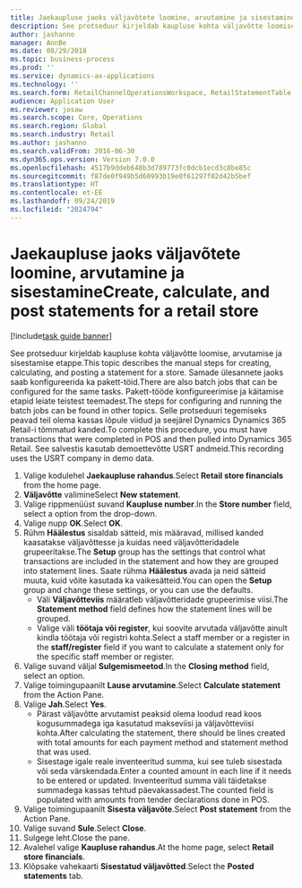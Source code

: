```yaml
---
title: Jaekaupluse jaoks väljavõtete loomine, arvutamine ja sisestamine
description: See protseduur kirjeldab kaupluse kohta väljavõtte loomise, arvutamise ja sisestamise etappe.
author: jashanno
manager: AnnBe
ms.date: 08/29/2018
ms.topic: business-process
ms.prod: ''
ms.service: dynamics-ax-applications
ms.technology: ''
ms.search.form: RetailChannelOperationsWorkspace, RetailStatementTable
audience: Application User
ms.reviewer: josaw
ms.search.scope: Core, Operations
ms.search.region: Global
ms.search.industry: Retail
ms.author: jashanno
ms.search.validFrom: 2016-06-30
ms.dyn365.ops.version: Version 7.0.0
ms.openlocfilehash: 4517b9ddeb648b3d789773fc0dcb1ecd3c8be85c
ms.sourcegitcommit: f87de0f949b5d60993b19e0f61297f02d42b5bef
ms.translationtype: HT
ms.contentlocale: et-EE
ms.lasthandoff: 09/24/2019
ms.locfileid: "2024794"
---
```

# <a name="create-calculate-and-post-statements-for-a-retail-store"></a><span data-ttu-id="ba64a-103">Jaekaupluse jaoks väljavõtete loomine, arvutamine ja sisestamine</span><span class="sxs-lookup"><span data-stu-id="ba64a-103">Create, calculate, and post statements for a retail store</span></span>

[!include[task guide banner](../includes/task-guide-banner.md)]

<span data-ttu-id="ba64a-104">See protseduur kirjeldab kaupluse kohta väljavõtte loomise, arvutamise ja sisestamise etappe.</span><span class="sxs-lookup"><span data-stu-id="ba64a-104">This topic describes the manual steps for creating, calculating, and posting a statement for a store.</span></span> <span data-ttu-id="ba64a-105">Samade ülesannete jaoks saab konfigureerida ka pakett-töid.</span><span class="sxs-lookup"><span data-stu-id="ba64a-105">There are also batch jobs that can be configured for the same tasks.</span></span> <span data-ttu-id="ba64a-106">Pakett-tööde konfigureerimise ja käitamise etapid leiate teistest teemadest.</span><span class="sxs-lookup"><span data-stu-id="ba64a-106">The steps for configuring and running the batch jobs can be found in other topics.</span></span> <span data-ttu-id="ba64a-107">Selle protseduuri tegemiseks peavad teil olema kassas lõpule viidud ja seejärel Dynamics Dynamics 365 Retail-i tõmmatud kanded.</span><span class="sxs-lookup"><span data-stu-id="ba64a-107">To complete this procedure, you must have transactions that were completed in POS and then pulled into Dynamics 365 Retail.</span></span> <span data-ttu-id="ba64a-108">See salvestis kasutab demoettevõtte USRT andmeid.</span><span class="sxs-lookup"><span data-stu-id="ba64a-108">This recording uses the USRT company in demo data.</span></span>

1. <span data-ttu-id="ba64a-109">Valige kodulehel **Jaekaupluse rahandus**.</span><span class="sxs-lookup"><span data-stu-id="ba64a-109">Select **Retail store financials** from the home page.</span></span>
2. <span data-ttu-id="ba64a-110">**Väljavõtte** valimine</span><span class="sxs-lookup"><span data-stu-id="ba64a-110">Select **New statement**.</span></span>
3. <span data-ttu-id="ba64a-111">Valige rippmenüüst suvand **Kaupluse number**.</span><span class="sxs-lookup"><span data-stu-id="ba64a-111">In the **Store number** field, select a option from the drop-down.</span></span>
4. <span data-ttu-id="ba64a-112">Valige nupp **OK**.</span><span class="sxs-lookup"><span data-stu-id="ba64a-112">Select **OK**.</span></span>
5. <span data-ttu-id="ba64a-113">Rühm **Häälestus** sisaldab sätteid, mis määravad, millised kanded kaasatakse väljavõttesse ja kuidas need väljavõtteridadele grupeeritakse.</span><span class="sxs-lookup"><span data-stu-id="ba64a-113">The **Setup** group has the settings that control what transactions are included in the statement and how they are grouped into statement lines.</span></span> <span data-ttu-id="ba64a-114">Saate rühma **Häälestus** avada ja neid sätteid muuta, kuid võite kasutada ka vaikesätteid.</span><span class="sxs-lookup"><span data-stu-id="ba64a-114">You can open the **Setup** group and change these settings, or you can use the defaults.</span></span>  
    - <span data-ttu-id="ba64a-115">Väli **Väljavõtteviis** määratleb väljavõtteridade grupeerimise viisi.</span><span class="sxs-lookup"><span data-stu-id="ba64a-115">The **Statement method** field defines how the statement lines will be grouped.</span></span>  
    - <span data-ttu-id="ba64a-116">Valige väli **töötaja või register**, kui soovite arvutada väljavõtte ainult kindla töötaja või registri kohta.</span><span class="sxs-lookup"><span data-stu-id="ba64a-116">Select a staff member or a register in the **staff/register** field if you want to calculate a statement only for the specific staff member or register.</span></span>  
6. <span data-ttu-id="ba64a-117">Valige suvand väljal **Sulgemismeetod**.</span><span class="sxs-lookup"><span data-stu-id="ba64a-117">In the **Closing method** field, select an option.</span></span>
7. <span data-ttu-id="ba64a-118">Valige toimingupaanilt **Lause arvutamine**.</span><span class="sxs-lookup"><span data-stu-id="ba64a-118">Select **Calculate statement** from the Action Pane.</span></span>
8. <span data-ttu-id="ba64a-119">Valige **Jah**.</span><span class="sxs-lookup"><span data-stu-id="ba64a-119">Select **Yes**.</span></span>
    - <span data-ttu-id="ba64a-120">Pärast väljavõtte arvutamist peaksid olema loodud read koos kogusummadega iga kasutatud makseviisi ja väljavõtteviisi kohta.</span><span class="sxs-lookup"><span data-stu-id="ba64a-120">After calculating the statement, there should be lines created with total amounts for each payment method and statement method that was used.</span></span>  
    - <span data-ttu-id="ba64a-121">Sisestage igale reale inventeeritud summa, kui see tuleb sisestada või seda värskendada.</span><span class="sxs-lookup"><span data-stu-id="ba64a-121">Enter a counted amount in each line if it needs to be entered or updated.</span></span> <span data-ttu-id="ba64a-122">Inventeeritud summa väli täidetakse summadega kassas tehtud päevakassadest.</span><span class="sxs-lookup"><span data-stu-id="ba64a-122">The counted field is populated with amounts from tender declarations done in POS.</span></span>  
9. <span data-ttu-id="ba64a-123">Valige toimingupaanilt **Sisesta väljavõte**.</span><span class="sxs-lookup"><span data-stu-id="ba64a-123">Select **Post statement** from the Action Pane.</span></span>
10. <span data-ttu-id="ba64a-124">Valige suvand **Sule**.</span><span class="sxs-lookup"><span data-stu-id="ba64a-124">Select **Close**.</span></span>
11. <span data-ttu-id="ba64a-125">Sulgege leht.</span><span class="sxs-lookup"><span data-stu-id="ba64a-125">Close the pane.</span></span>
12. <span data-ttu-id="ba64a-126">Avalehel valige **Kaupluse rahandus**.</span><span class="sxs-lookup"><span data-stu-id="ba64a-126">At the home page, select **Retail store financials**.</span></span>
13. <span data-ttu-id="ba64a-127">Klõpsake vahekaarti **Sisestatud väljavõtted**.</span><span class="sxs-lookup"><span data-stu-id="ba64a-127">Select the **Posted statements** tab.</span></span>

